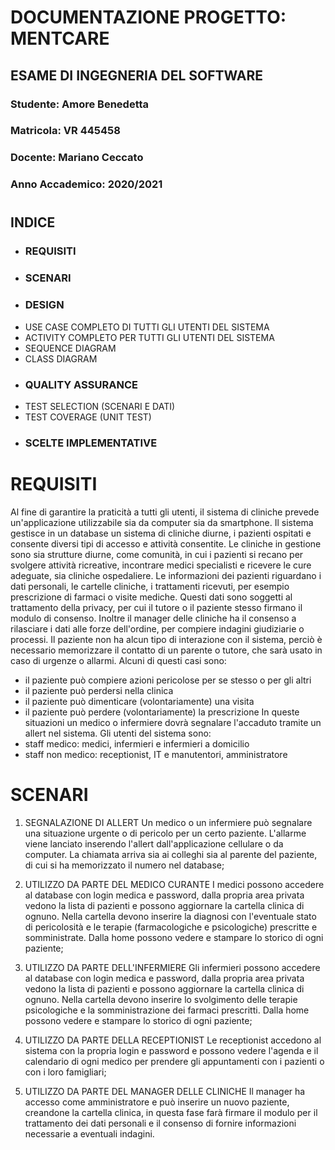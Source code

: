 # **DOCUMENTAZIONE PROGETTO: MENTCARE**
## ESAME DI INGEGNERIA DEL SOFTWARE
### Studente: Amore Benedetta
### Matricola: VR 445458
### Docente: Mariano Ceccato
### Anno Accademico: 2020/2021

#  
## INDICE

 - ### REQUISITI
 - ### SCENARI
 - ### DESIGN
 - USE CASE COMPLETO DI TUTTI GLI UTENTI DEL SISTEMA
 - ACTIVITY COMPLETO PER TUTTI GLI UTENTI DEL SISTEMA
 - SEQUENCE DIAGRAM
 - CLASS DIAGRAM
 - ### QUALITY ASSURANCE
 - TEST SELECTION (SCENARI E DATI)
 - TEST COVERAGE (UNIT TEST)
 - ### SCELTE IMPLEMENTATIVE 
#
# REQUISITI
Al fine di garantire la praticità a tutti gli utenti, il sistema di cliniche prevede un'applicazione utilizzabile sia da computer sia da smartphone. 
Il sistema gestisce in un database un sistema di cliniche diurne, i pazienti ospitati e consente diversi tipi di accesso e attività consentite. Le cliniche in gestione sono sia strutture diurne, come comunità, in cui i pazienti si recano per svolgere attività ricreative, incontrare medici specialisti e ricevere le cure adeguate, sia cliniche ospedaliere.
Le informazioni dei pazienti riguardano i dati personali, le cartelle cliniche, i trattamenti ricevuti, per esempio prescrizione di farmaci o visite mediche. Questi dati sono soggetti al trattamento della privacy, per cui il tutore o il paziente stesso firmano il modulo di consenso. Inoltre il manager delle cliniche ha il consenso a rilasciare i dati alle forze dell'ordine, per compiere indagini giudiziarie o processi.
Il paziente non ha alcun tipo di interazione con il sistema, perciò è necessario memorizzare il contatto di un parente o tutore, che sarà usato in caso di urgenze o allarmi. Alcuni di questi casi sono: 
 - il paziente può compiere azioni pericolose per se stesso o per gli altri
 - il paziente può perdersi nella clinica
 - il paziente può dimenticare (volontariamente) una visita
 - il paziente può perdere (volontariamente) la prescrizione
 In queste situazioni un medico o infermiere dovrà segnalare l'accaduto tramite un allert nel sistema.
 Gli utenti del sistema sono:
 - staff medico: medici, infermieri e infermieri a domicilio
 - staff non medico: receptionist, IT e manutentori, amministratore

# SCENARI

 1. SEGNALAZIONE DI ALLERT
 Un medico o un infermiere può segnalare una situazione urgente o di pericolo per un certo paziente. L'allarme viene lanciato inserendo l'allert dall'applicazione cellulare o da computer. La chiamata arriva sia ai colleghi sia al parente del paziente, di cui si ha memorizzato il numero nel database;
 
 2. UTILIZZO DA PARTE DEL MEDICO CURANTE
 I medici possono accedere al database con login medica e password, dalla propria area privata vedono la lista di pazienti e possono aggiornare la cartella clinica di ognuno. Nella cartella devono inserire la diagnosi con l'eventuale stato di pericolosità e le terapie (farmacologiche e psicologiche) prescritte e somministrate. Dalla home possono vedere e stampare lo storico di ogni paziente;
 
 3. UTILIZZO DA PARTE DELL'INFERMIERE
 Gli infermieri possono accedere al database con login medica e password, dalla propria area privata vedono la lista di pazienti e possono aggiornare la cartella clinica di ognuno. Nella cartella devono inserire lo svolgimento delle terapie psicologiche e la somministrazione dei farmaci prescritti. Dalla home possono vedere e stampare lo storico di ogni paziente;
 
 4. UTILIZZO DA PARTE DELLA RECEPTIONIST
 Le receptionist accedono al sistema con la propria login e password e possono vedere l'agenda e il calendario di ogni medico per prendere gli appuntamenti con i pazienti o con i loro famigliari;
 
 5. UTILIZZO DA PARTE DEL MANAGER DELLE CLINICHE
Il manager ha accesso come amministratore e può inserire un nuovo paziente, creandone la cartella clinica, in questa fase farà firmare il modulo per il trattamento dei dati personali e il consenso di fornire informazioni necessarie a eventuali indagini.
